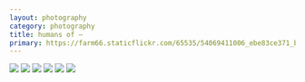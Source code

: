 ```yaml
---
layout: photography
category: photography
title: humans of —
primary: https://farm66.staticflickr.com/65535/54069411006_ebe83ce371_b.jpg
---
```


<div class="gallery">
  <div class="row">
    <div class="column">
      <img src="https://farm66.staticflickr.com/65535/54064641374_bb9645184b_b.jpg">
      <img src="https://farm66.staticflickr.com/65535/54064573138_38c3fbc9fd_b.jpg">
      <img src="https://farm66.staticflickr.com/65535/54069411006_ebe83ce371_b.jpg">
      <img src="https://farm66.staticflickr.com/65535/54064777105_0af60ee7b1_b.jpg">
      <img src="https://farm66.staticflickr.com/65535/54064641429_f3c0d485cc_b.jpg">
      <img src="https://farm66.staticflickr.com/65535/54063450087_e36991bd99_b.jpg">
    </div>
  </div>
</div>
